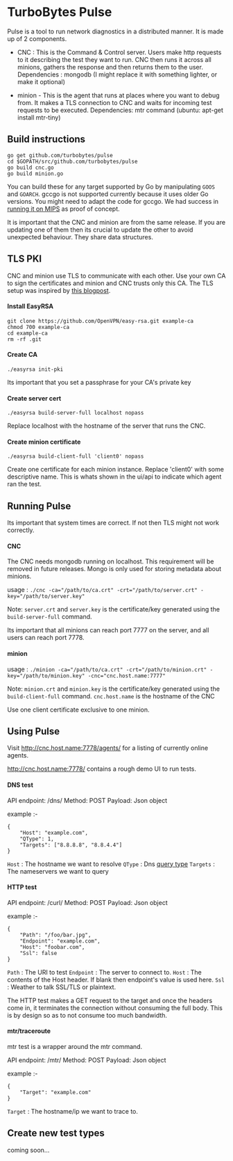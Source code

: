 # TurboBytes Pulse

Pulse is a tool to run network diagnostics in a distributed manner. It is made up of 2 components.

- CNC : This is the Command & Control server. Users make http requests to it describing the test they want to run. CNC then runs it across all minions, gathers the response and then returns them to the user.
Dependencies : mongodb (I might replace it with something lighter, or make it optional) 

- minion - This is the agent that runs at places where you want to debug from. It makes a TLS connection to CNC and waits for incoming test requests to be executed.
Dependencies: mtr command (ubuntu: apt-get install mtr-tiny)

## Build instructions

	go get github.com/turbobytes/pulse
	cd $GOPATH/src/github.com/turbobytes/pulse
	go build cnc.go
	go build minion.go

You can build these for any target supported by Go by manipulating `GOOS` and `GOARCH`.  gccgo is not supported currently because it uses older Go versions. You might need to adapt the code for gccgo. We had success in [running it on MIPS](http://www.sajalkayan.com/post/golang-openwrt-mips.html) as proof of concept.

It is important that the CNC and minion are from the same release. If you are updating one of them then its crucial to update the other to avoid unexpected behaviour. They share data structures.

## TLS PKI

CNC and minion use TLS to communicate with each other. Use your own CA to sign the certificates and minion and CNC trusts only this CA. The TLS setup was inspired by [this blogpost](http://www.hydrogen18.com/blog/your-own-pki-tls-golang.html).

#### Install EasyRSA

	git clone https://github.com/OpenVPN/easy-rsa.git example-ca
	chmod 700 example-ca
	cd example-ca
	rm -rf .git


#### Create CA

	./easyrsa init-pki

Its important that you set a passphrase for your CA's private key

#### Create server cert

	./easyrsa build-server-full localhost nopass

Replace localhost with the hostname of the server that runs the CNC.

#### Create minion certificate

	./easyrsa build-client-full 'client0' nopass

Create one certificate for each minion instance. Replace 'client0' with some descriptive name. This is whats shown in the ui/api to indicate which agent ran the test.

## Running Pulse

Its important that system times are correct. If not then TLS might not work correctly.

#### CNC

The CNC needs mongodb running on localhost. This requirement will be removed in future releases. Mongo is only used for storing metadata about minions.

usage : `./cnc -ca="/path/to/ca.crt" -crt="/path/to/server.crt" -key="/path/to/server.key"`

Note: `server.crt` and `server.key` is the certificate/key generated using the `build-server-full` command.

Its important that all minions can reach port 7777 on the server, and all users can reach port 7778.

#### minion

usage : `./minion -ca="/path/to/ca.crt" -crt="/path/to/minion.crt" -key="/path/to/minion.key" -cnc="cnc.host.name:7777"`

Note: `minion.crt` and `minion.key` is the certificate/key generated using the `build-client-full` command. `cnc.host.name` is the hostname of the CNC

Use one client certificate exclusive to one minion.

## Using Pulse

Visit http://cnc.host.name:7778/agents/ for a listing of currently online agents.

http://cnc.host.name:7778/ contains a rough demo UI to run tests.

#### DNS test

API endpoint: /dns/
Method: POST
Payload: Json object

example :-

	{
		"Host": "example.com",
		"QType": 1,
		"Targets": ["8.8.8.8", "8.8.4.4"]
	}

`Host` : The hostname we want to resolve
`QType` : Dns [query type](http://en.wikipedia.org/wiki/List_of_DNS_record_types#Resource_records)
`Targets` : The nameservers we want to query

#### HTTP test

API endpoint: /curl/
Method: POST
Payload: Json object

example :-

	{
		"Path": "/foo/bar.jpg",
		"Endpoint": "example.com",
		"Host": "foobar.com",
		"Ssl": false
	}

`Path` : The URI to test
`Endpoint` : The server to connect to.
`Host` : The contents of the Host header. If blank then endpoint's value is used here.
`Ssl` : Weather to talk SSL/TLS or plaintext.

The HTTP test makes a GET request to the target and once the headers come in, it terminates the connection without consuming the full body. This is by design so as to not consume too much bandwidth.

#### mtr/traceroute

mtr test is a wrapper around the mtr command.

API endpoint: /mtr/
Method: POST
Payload: Json object

example :-

	{
		"Target": "example.com"
	}

`Target` : The hostname/ip we want to trace to.

## Create new test types

coming soon...